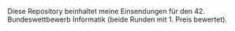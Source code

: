Diese Repository beinhaltet meine Einsendungen für den 42. Bundeswettbewerb Informatik (beide Runden mit 1. Preis bewertet).

